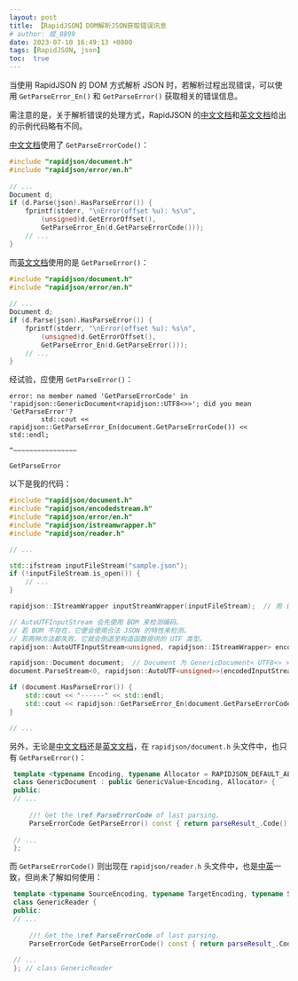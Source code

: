 ```yaml
---
layout: post
title: 【RapidJSON】DOM解析JSON获取错误讯息
# author: 焜_8899
date: 2023-07-10 16:49:13 +0800
tags: [RapidJSON, json]
toc:  true
---
```


当使用 RapidJSON 的 DOM 方式解析 JSON 时，若解析过程出现错误，可以使用 `GetParseError_En()` 和 `GetParseError()` 获取相关的错误信息。

需注意的是，关于解析错误的处理方式，RapidJSON 的[中文文档](http://rapidjson.org/zh-cn/md_doc_dom_8zh-cn.html#ParseError)和[英文文档](https://rapidjson.org/md_doc_dom.html#ParseError)给出的示例代码略有不同。

[中文文档](http://rapidjson.org/zh-cn/md_doc_dom_8zh-cn.html#ParseError)使用了 `GetParseErrorCode()`：
```c++
#include "rapidjson/document.h"
#include "rapidjson/error/en.h"
 
// ...
Document d;
if (d.Parse(json).HasParseError()) {
    fprintf(stderr, "\nError(offset %u): %s\n", 
        (unsigned)d.GetErrorOffset(),
        GetParseError_En(d.GetParseErrorCode()));
    // ...
}
```

而[英文文档](https://rapidjson.org/md_doc_dom.html#ParseError)使用的是 `GetParseError()`：
```c++
#include "rapidjson/document.h"
#include "rapidjson/error/en.h"
 
// ...
Document d;
if (d.Parse(json).HasParseError()) {
    fprintf(stderr, "\nError(offset %u): %s\n", 
        (unsigned)d.GetErrorOffset(),
        GetParseError_En(d.GetParseError()));
    // ...
}
```

经试验，应使用  `GetParseError()`：
```shell
error: no member named 'GetParseErrorCode' in 'rapidjson::GenericDocument<rapidjson::UTF8<>>'; did you mean 'GetParseError'?
        std::cout << rapidjson::GetParseError_En(document.GetParseErrorCode()) << std::endl;
                                                          ^~~~~~~~~~~~~~~~~
                                                          GetParseError
```

以下是我的代码：
```c++
#include "rapidjson/document.h"
#include "rapidjson/encodedstream.h"
#include "rapidjson/error/en.h"
#include "rapidjson/istreamwrapper.h"
#include "rapidjson/reader.h"

// ...

std::ifstream inputFileStream("sample.json");
if (!inputFileStream.is_open()) {
    // ...
}

rapidjson::IStreamWrapper inputStreamWrapper(inputFileStream);  // 用 inputStreamWrapper 包装 inputFileStream

// AutoUTFInputStream 会先使用 BOM 来检测编码。
// 若 BOM 不存在，它便会使用合法 JSON 的特性来检测。
// 若两种方法都失败，它就会倒退至构造函数提供的 UTF 类型。
rapidjson::AutoUTFInputStream<unsigned, rapidjson::IStreamWrapper> encodedInputStream(inputStreamWrapper);  // 用 encodedInputStream 包装 inputStreamWrapper

rapidjson::Document document;  // Document 为 GenericDocument< UTF8<> >
document.ParseStream<0, rapidjson::AutoUTF<unsigned>>(encodedInputStream);  // 把任何 UTF 编码的文件解析至内存中的 UTF-8

if (document.HasParseError()) {
    std::cout << "------" << std::endl;
    std::cout << rapidjson::GetParseError_En(document.GetParseErrorCode()) << std::endl;  // 该行会报错，应使用 document.GetParseError()
}

// ...
```

另外，无论是[中文文档](http://rapidjson.org/zh-cn/document_8h_source.html)还是[英文文档](https://rapidjson.org/document_8h_source.html)，在 `rapidjson/document.h` 头文件中，也只有 `GetParseError()`：
```c++
 template <typename Encoding, typename Allocator = RAPIDJSON_DEFAULT_ALLOCATOR, typename StackAllocator = RAPIDJSON_DEFAULT_STACK_ALLOCATOR >
 class GenericDocument : public GenericValue<Encoding, Allocator> {
 public:
 // ...
  
     //! Get the \ref ParseErrorCode of last parsing.
     ParseErrorCode GetParseError() const { return parseResult_.Code(); }
  
 // ...
 };
```

而 `GetParseErrorCode()` 则出现在 `rapidjson/reader.h` 头文件中，也是[中](http://rapidjson.org/zh-cn/reader_8h_source.html)[英](https://rapidjson.org/reader_8h_source.html)一致，但尚未了解如何使用：
```c++
 template <typename SourceEncoding, typename TargetEncoding, typename StackAllocator = CrtAllocator>
 class GenericReader {
 public:
 // ...
  
     //! Get the \ref ParseErrorCode of last parsing.
     ParseErrorCode GetParseErrorCode() const { return parseResult_.Code(); }
  
 // ...
 }; // class GenericReader
```
